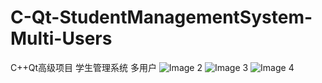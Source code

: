 # C-Qt-StudentManagementSystem-Multi-Users
C++Qt高级项目 学生管理系统 多用户
![Image 2](https://user-images.githubusercontent.com/74124438/111109861-7cc7f580-8596-11eb-84a9-58ad91973d03.png)
![Image 3](https://user-images.githubusercontent.com/74124438/111109865-7e91b900-8596-11eb-8765-5bf25e6bdbc8.png)
![Image 4](https://user-images.githubusercontent.com/74124438/111109866-7f2a4f80-8596-11eb-9c9b-ce1388a484e0.png)
